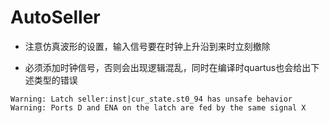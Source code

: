 #  AutoSeller

+ 注意仿真波形的设置，输入信号要在时钟上升沿到来时立刻撤除

+ 必须添加时钟信号，否则会出现逻辑混乱，同时在编译时quartus也会给出下述类型的错误

```
Warning: Latch seller:inst|cur_state.st0_94 has unsafe behavior
Warning: Ports D and ENA on the latch are fed by the same signal X
```